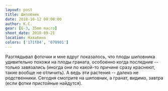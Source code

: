 ```yaml
---
layout: post
title: Шиповник
date: 2018-10-12 00:00:00
author: К.С.
gear: [E-3, 35mm macro]
shoot_date: 2018-09-21
location: Нахабино
colors: ['171f04', '070901']
---
```

Разглядывал фоточки и мне вдруг показалось, что плоды шиповника удивительно похожи на плоды граната, особоенно когда последние -- только завязались (иногда они по какой-то причине сразу краснеют, такие вообще не отличить). А ведь эти растения -- далеко не родственники. Сегодня смотрите на шиповник, а гранат, видимо, завтра (если фотки пристойные найдутся).
